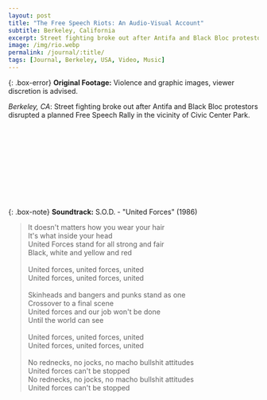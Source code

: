 ```yaml
---
layout: post
title: "The Free Speech Riots: An Audio-Visual Account"
subtitle: Berkeley, California
excerpt: Street fighting broke out after Antifa and Black Bloc protestors disrupted a planned Free Speech Rally at Berkeley's Civic Center Park.
image: /img/rio.webp
permalink: /journal/:title/
tags: [Journal, Berkeley, USA, Video, Music]
---
```


{: .box-error}
**Original Footage:** Violence and graphic images, viewer discretion is advised.

*Berkeley, CA*: Street fighting broke out after Antifa and Black Bloc protestors disrupted a planned Free Speech Rally in the vicinity of Civic Center Park.

<iframe
    data-cookieblock-src="https://www.youtube.com/embed/3cSBrE1ETDg"
    data-cookieconsent="marketing"
    frameborder="0"
    allowfullscreen
></iframe>

{: .box-note}
**Soundtrack:** S.O.D. - "United Forces" (1986)

> It doesn't matters how you wear your hair<br>
It's what inside your head<br>
United Forces stand for all strong and fair<br>
Black, white and yellow and red<br><br>
United forces, united forces, united<br>
United forces, united forces, united<br><br>
Skinheads and bangers and punks stand as one<br>
Crossover to a final scene<br>
United forces and our job won't be done<br>
Until the world can see<br><br>
United forces, united forces, united<br>
United forces, united forces, united<br><br>
No rednecks, no jocks, no macho bullshit attitudes<br>
United forces can't be stopped<br>
No rednecks, no jocks, no macho bullshit attitudes<br>
United forces can't be stopped
